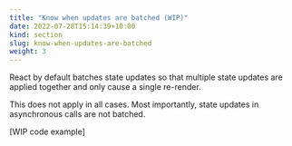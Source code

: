 ```yaml
---
title: "Know when updates are batched (WIP)"
date: 2022-07-28T15:14:39+10:00
kind: section
slug: know-when-updates-are-batched
weight: 3
---
```


React by default batches state updates so that multiple state updates are applied together and only cause a single re-render.

This does not apply in all cases. Most importantly, state updates in asynchronous calls are not batched.

[WIP code example]

